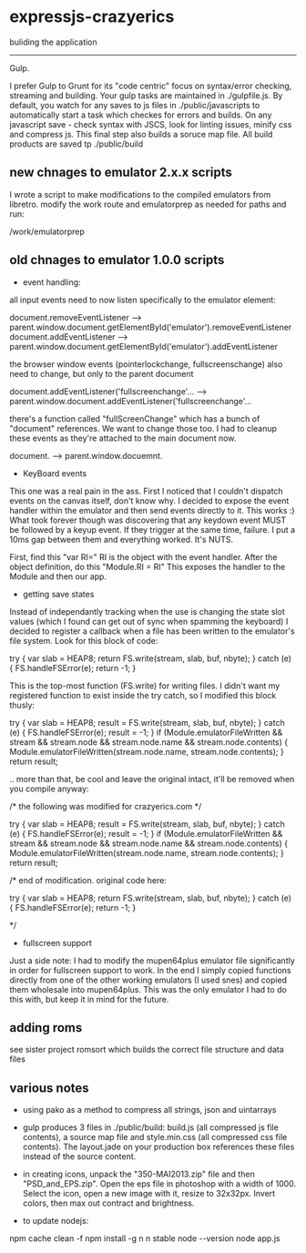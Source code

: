 expressjs-crazyerics
=====

buliding the application
__________________

Gulp.

I prefer Gulp to Grunt for its "code centric" focus on syntax/error checking, streaming and building. Your gulp tasks are maintained in ./gulpfile.js. By default, you watch for any saves to js files in ./public/javascripts to automatically start a task which checkes for errors and builds. On any javascript save - check syntax with JSCS, look for linting issues, minify css and compress js. This final step also builds a soruce map file. All build products are saved tp ./public/build

new chnages to emulator 2.x.x scripts
---------------------------

I wrote a script to make modifications to the compiled emulators from libretro. modify the work route and emulatorprep as needed for paths and run:

/work/emulatorprep


old chnages to emulator 1.0.0 scripts
---------------------------

- event handling: 

all input events need to now listen specifically to the emulator element:

document.removeEventListener --> parent.window.document.getElementById('emulator').removeEventListener
document.addEventListener --> parent.window.document.getElementById('emulator').addEventListener

the browser window events (pointerlockchange, fullscreenschange) also need to change, but only to the parent document


document.addEventListener('fullscreenchange'... --> parent.window.document.addEventListener('fullscreenchange'...

there's a function called "fullScreenChange" which has a bunch of "document" references. We want to change those too. I had to cleanup these events as they're attached to the main document now.

document. --> parent.window.docuemnt.

- KeyBoard events

This one was a real pain in the ass. First I noticed that I couldn't dispatch events on the canvas itself, don't know why. I decided to expose the event handler within the emulator and then send events directly to it. This works :) What took forever though was discovering that any keydown event MUST be followed by a keyup event. If they trigger at the same time, failure. I put a 10ms gap between them and everything worked. It's NUTS.

First, find this "var RI="
RI is the object with the event handler.
After the object definition, do this "Module.RI = RI"
This exposes the handler to the Module and then our app.

- getting save states

Instead of independantly tracking when the use is changing the state slot values (which I found can get out of sync when spamming the keyboard) I decided to register a callback when a file has been written to the emulator's file system. Look for this block of code:

try {
    var slab = HEAP8;
    return FS.write(stream, slab, buf, nbyte);
  } catch (e) {
    FS.handleFSError(e);
    return -1;
  }

This is the top-most function (FS.write) for writing files. I didn't want my registered function to exist inside the try catch, so I modified this block thusly:

try {
    var slab = HEAP8;
    result = FS.write(stream, slab, buf, nbyte);
  } catch (e) {
    FS.handleFSError(e);
    result = -1;
  }
  if (Module.emulatorFileWritten && stream && stream.node && stream.node.name && stream.node.contents) {
    Module.emulatorFileWritten(stream.node.name, stream.node.contents);
  }
  return result;

.. more than that, be cool and leave the original intact, it'll be removed when you compile anyway:

/* the following was modified for crazyerics.com */

  try {
    var slab = HEAP8;
    result = FS.write(stream, slab, buf, nbyte);
  } catch (e) {
    FS.handleFSError(e);
    result = -1;
  }
  if (Module.emulatorFileWritten && stream && stream.node && stream.node.name && stream.node.contents) {
    Module.emulatorFileWritten(stream.node.name, stream.node.contents);
  }
  return result;

  /* end of modification. original code here:

  try {
    var slab = HEAP8;
    return FS.write(stream, slab, buf, nbyte);
  } catch (e) {
    FS.handleFSError(e);
    return -1;
  }

  */
 
- fullscreen support

Just a side note: I had to modify the mupen64plus emulator file significantly in order for fullscreen support to work. In the end I simply copied functions directly from one of the other working emulators (I used snes) and copied them wholesale into mupen64plus. This was the only emulator I had to do this with, but keep it in mind for the future.

adding roms
-----------

see sister project romsort which builds the correct file structure and data files


various notes
-------------

- using pako as a method to compress all strings, json and uintarrays
- gulp produces 3 files in ./public/build: build.js (all compressed js file contents), a source map file and style.min.css (all compressed css file contents). The layout.jade on your production box references these files instead of the source content.
- in creating icons, unpack the "350-MAI2013.zip" file and then "PSD_and_EPS.zip". Open the eps file in photoshop with a width of 1000. Select the icon, open a new image with it, resize to 32x32px. Invert colors, then max out contract and brightness.

- to update nodejs:

npm cache clean -f
npm install -g n
n stable
node --version
node app.js

